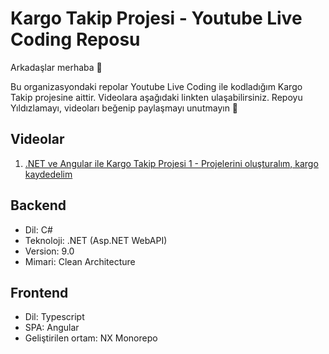 # Kargo Takip Projesi - Youtube Live Coding Reposu
Arkadaşlar merhaba 👋

Bu organizasyondaki repolar Youtube Live Coding ile kodladığım Kargo Takip projesine aittir. Videolara aşağıdaki linkten ulaşabilirsiniz. Repoyu Yıldızlamayı, videoları beğenip paylaşmayı unutmayın 🤗

## Videolar
1. <a href="https://www.youtube.com/live/Lc3EzrXlJ5g?si=Hz40uVdjkWfsDhC9">.NET ve Angular ile Kargo Takip Projesi 1 - Projelerini oluşturalım, kargo kaydedelim</a>

## Backend
- Dil: C#
- Teknoloji: .NET (Asp.NET WebAPI)
- Version: 9.0
- Mimari: Clean Architecture

## Frontend
- Dil: Typescript
- SPA: Angular
- Geliştirilen ortam: NX Monorepo
